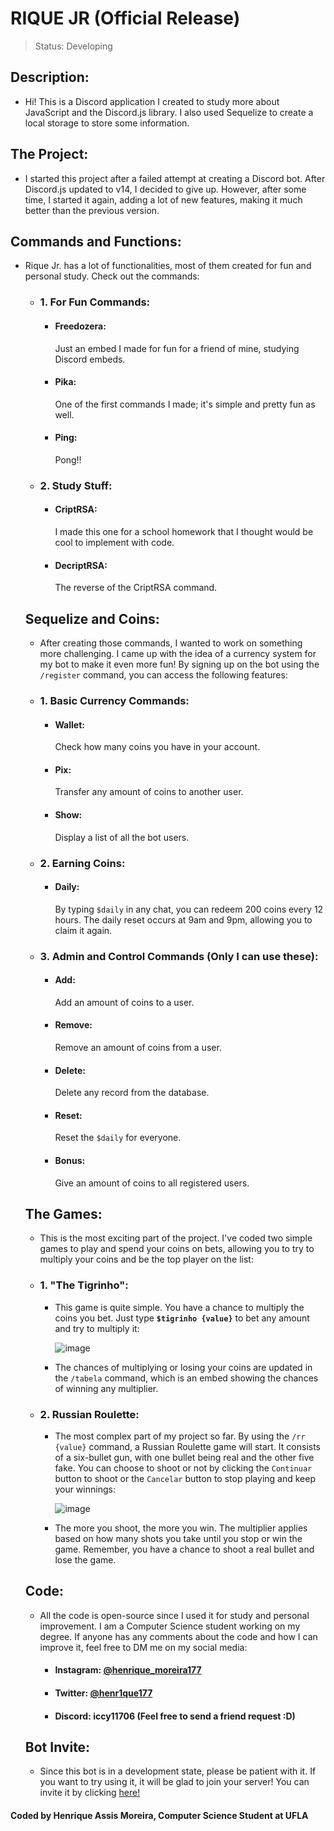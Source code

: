 # RIQUE JR (Official Release)

> Status: Developing

## Description:

- Hi! This is a Discord application I created to study more about JavaScript and the Discord.js library. I also used Sequelize to create a local storage to store some information.


## The Project:

- I started this project after a failed attempt at creating a Discord bot. After Discord.js updated to v14, I decided to give up. However, after some time, I started it again, adding a lot of new features, making it much better than the previous version.


## Commands and Functions:

- Rique Jr. has a lot of functionalities, most of them created for fun and personal study. Check out the commands:

  + ### 1. For Fun Commands:
    + <h4>Freedozera: </h4>Just an embed I made for fun for a friend of mine, studying Discord embeds.
    + <h4>Pika: </h4>One of the first commands I made; it's simple and pretty fun as well.
    + <h4>Ping: </h4>Pong!!
    
  + ### 2. Study Stuff:
    + <h4>CriptRSA: </h4>I made this one for a school homework that I thought would be cool to implement with code.
    + <h4>DecriptRSA: </h4>The reverse of the CriptRSA command.
  

  ## Sequelize and Coins:

  - After creating those commands, I wanted to work on something more challenging. I came up with the idea of a currency system for my bot to make it even more fun! By signing up on the bot using the <code>/register</code> command, you can access the following features:

   + ### 1. Basic Currency Commands:
     + <h4>Wallet: </h4>Check how many coins you have in your account.
     + <h4>Pix: </h4>Transfer any amount of coins to another user.
     + <h4>Show: </h4>Display a list of all the bot users.
     
   + ### 2. Earning Coins:
     + <h4>Daily: </h4>By typing <code>$daily</code> in any chat, you can redeem 200 coins every 12 hours. The daily reset occurs at 9am and 9pm, allowing you to claim it again.

   + ### 3. Admin and Control Commands (Only I can use these):
     + <h4>Add: </h4>Add an amount of coins to a user.
     + <h4>Remove: </h4>Remove an amount of coins from a user.
     + <h4>Delete: </h4>Delete any record from the database.
     + <h4>Reset: </h4>Reset the <code>$daily</code> for everyone.
     + <h4>Bonus: </h4>Give an amount of coins to all registered users.


  ## The Games:

  - This is the most exciting part of the project. I've coded two simple games to play and spend your coins on bets, allowing you to try to multiply your coins and be the top player on the list:

   + ### 1. "The Tigrinho":
     
     - This game is quite simple. You have a chance to multiply the coins you bet. Just type <code>**$tigrinho {value}**</code> to bet any amount and try to multiply it:
       
       ![image](https://github.com/henrique117/RiqueJR_2.0/assets/86057591/328daa1a-62e5-4456-b3d9-b53367e921f5)

     - The chances of multiplying or losing your coins are updated in the <code>/tabela</code> command, which is an embed showing the chances of winning any multiplier.
    
   + ### 2. Russian Roulette:
     
     - The most complex part of my project so far. By using the <code>/rr {value}</code> command, a Russian Roulette game will start. It consists of a six-bullet gun, with one bullet being real and the other five fake. You can choose to shoot or not by clicking the <code>Continuar</code> button to shoot or the <code>Cancelar</code> button to stop playing and keep your winnings:
    
       ![image](https://github.com/henrique117/RiqueJR_2.0/assets/86057591/29f85285-b86a-494b-86c5-996e6281724f)

     - The more you shoot, the more you win. The multiplier applies based on how many shots you take until you stop or win the game. Remember, you have a chance to shoot a real bullet and lose the game.

  ## Code:

  - All the code is open-source since I used it for study and personal improvement. I am a Computer Science student working on my degree. If anyone has any comments about the code and how I can improve it, feel free to DM me on my social media:
 
    + #### Instagram: [@henrique_moreira177](https://www.instagram.com/henrique_moreira177/)
    + #### Twitter: [@henr1que177](https://x.com/henr1que177)
    + #### Discord: iccy11706 (Feel free to send a friend request :D)
   
  ## Bot Invite:

  - Since this bot is in a development state, please be patient with it. If you want to try using it, it will be glad to join your server! You can invite it by clicking [here!](https://discord.com/oauth2/authorize?client_id=875759536131145738&permissions=8&scope=bot)

#### Coded by Henrique Assis Moreira, Computer Science Student at UFLA
